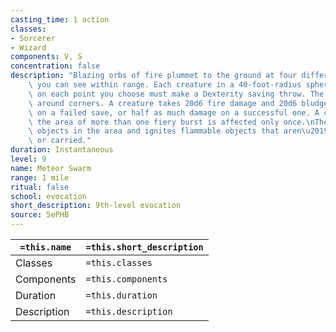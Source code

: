 ```yaml
---
casting_time: 1 action
classes:
- Sorcerer
- Wizard
components: V, S
concentration: false
description: "Blazing orbs of fire plummet to the ground at four different points\
    \ you can see within range. Each creature in a 40-foot-radius sphere centered\
    \ on each point you choose must make a Dexterity saving throw. The sphere spreads\
    \ around corners. A creature takes 20d6 fire damage and 20d6 bludgeoning damage\
    \ on a failed save, or half as much damage on a successful one. A creature in\
    \ the area of more than one fiery burst is affected only once.\nThe spell damages\
    \ objects in the area and ignites flammable objects that aren\u2019t being worn\
    \ or carried."
duration: Instantaneous
level: 9
name: Meteor Swarm
range: 1 mile
ritual: false
school: evocation
short_description: 9th-level evocation
source: 5ePHB
---
```


| `=this.name` | `=this.short_description` |
| ------------ | ------------------------- |
| Classes      | `=this.classes`           |
| Components   | `=this.components`        |
| Duration     | `=this.duration`          |
| Description  | `=this.description`       |